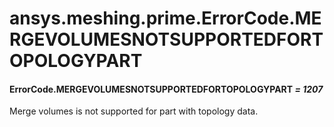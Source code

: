 # ansys.meshing.prime.ErrorCode.MERGEVOLUMESNOTSUPPORTEDFORTOPOLOGYPART



#### ErrorCode.MERGEVOLUMESNOTSUPPORTEDFORTOPOLOGYPART *= 1207*

Merge volumes is not supported for part with topology data.

<!-- !! processed by numpydoc !! -->
